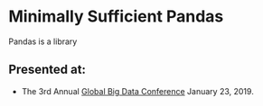 # Minimally Sufficient Pandas

Pandas is a library

## Presented at:

* The 3rd Annual [Global Big Data Conference][1] January 23, 2019.

[1]: http://www.globalbigdataconference.com/santa-clara/3rd-annual-global-artificial-intelligence-conference-108/speaker-details/theodore-petrou-73077.html
